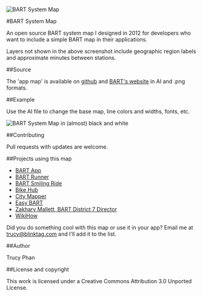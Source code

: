 ![BART System Map](https://raw.github.com/trucy/bart-map/master/etc/BART_cc_map_small.jpg)

#BART System Map

An open source BART system map I designed in 2012 for developers who want to include a simple BART map in their applications.

Layers not shown in the above screenshot include geographic region labels and approximate minutes between stations.

##Source

The 'app map' is available on [github](https://github.com/trucy/bart-map) and [BART's website](http://www.bart.gov/schedules/developers/maps.aspx) in AI and .png formats.

##Example

Use the AI file to change the base map, line colors and widths, fonts, etc. 

![BART System Map in (almost) black and white ](https://raw.github.com/trucy/bart-map/master/etc/BART_cc_map_bw_small.jpg)

##Contributing

Pull requests with updates are welcome.

##Projects using this map

* [BART App](https://play.google.com/store/apps/details?id=com.bartapp)
* [BART Runner](https://play.google.com/store/apps/details?id=com.dougkeen.bart&rdid=com.dougkeen.bart)
* [BART Smiling Ride](https://play.google.com/store/apps/details?id=com.mobispectra.android.apps.srbart)
* [Bike Hub](http://bikehub.com/bartbikestation/)
* [City Mapper](https://citymapper.com/sf-bay-area/)
* [Easy BART](https://itunes.apple.com/us/app/easy-bart/id567074135)
* [Zakhary Mallett, BART District 7 Director](http://www.zakharymallettbart.com/)
* [WikiHow](http://www.wikihow.com/Ride-Bay-Area-Rapid-Transit-(BART))

Did you do something cool with this map or use it in your app? Email me at trucy@blinktag.com and I'll add it to the list.

##Author

Trucy Phan

##License and copyright

This work is licensed under a Creative Commons Attribution 3.0 Unported License.